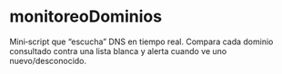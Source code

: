 # monitoreoDominios
Mini‑script que “escucha” DNS en tiempo real. Compara cada dominio consultado contra una lista blanca y alerta cuando ve uno nuevo/desconocido.
